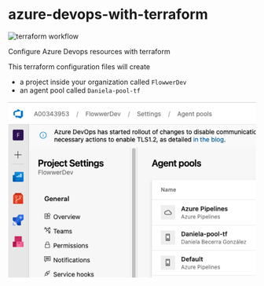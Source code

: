 # azure-devops-with-terraform

![terraform workflow](https://github.com/danibyay/azure-devops-with-terraform/actions/workflows/terraform.yml/badge.svg)


Configure Azure Devops resources with terraform

This terraform configuration files will create
- a project inside your organization called `FlowwerDev`
- an agent pool called `Daniela-pool-tf`

![](img/ado_result.png)
